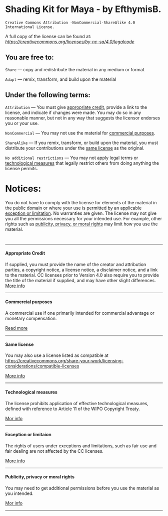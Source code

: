 # Shading Kit for Maya - by EfthymisB.

`Creative Commons Attribution -NonCommercial-ShareAlike 4.0 International License.`

A full copy of the license can be found at: *https://creativecommons.org/licenses/by-nc-sa/4.0/legalcode*

## You are free to:

`Share` — copy and redistribute the material in any medium or format

`Adapt` — remix, transform, and build upon the material

## Under the following terms:

`Attribution` — You must give [appropriate credit](#appropriate-credit), provide a link to the license, and indicate if changes were made.
You may do so in any reasonable manner, but not in any way that suggests the licensor endorses you or your use.

`NonCommercial` — You may not use the material for [commercial purposes](#commercial-purposes).

`ShareAlike` — If you remix, transform, or build upon the material, you must distribute your contributions under the [same license](#same-license) as the original.

`No additional restrictions` — You may not apply legal terms or [technological measures](#technological-measures) that legally restrict others from doing anything the license permits.

# Notices:

You do not have to comply with the license for elements of the material in the public domain or where your use is permitted by an applicable [exception or limitation](#exception-or-limitaion).
No warranties are given. The license may not give you all the permissions necessary for your intended use.
For example, other rights such as [publicity, privacy, or moral rights](#publicity-privacy-or-moral-rights) may limit how you use the material.

#

---
#### Appropriate Credit

If supplied, you must provide the name of the creator and attribution parties, a copyright notice, a license notice, a disclaimer notice, and a link to the material.
CC licenses prior to Version 4.0 also require you to provide the title of the material if supplied, and may have other slight differences.
[More info](https://wiki.creativecommons.org/License_Versions#Detailed_attribution_comparison_chart)

---
#### Commercial purposes

A commercial use if one primarily intended for commercial advantage or monetary compensation.

[Read more](https://creativecommons.org/faq/#does-my-use-violate-the-noncommercial-clause-of-the-licenses)

---
#### Same license

You may also use a license listed as compatible at https://creativecommons.org/share-your-work/licensing-considerations/compatible-licenses

[More info](https://wiki.creativecommons.org/FAQ#If_I_derive_or_adapt_material_offered_under_a_Creative_Commons_license.2C_which_CC_license.28s.29_can_I_use.3F)

---
#### Technological measures

The license prohibits application of effective technological measures, defined with reference to Article 11 of the WIPO Copyright Treaty.

[Mor info](https://wiki.creativecommons.org/License_Versions#Application_of_effective_technological_measures_by_users_of_CC-licensed_works_prohibited)

---
#### Exception or limitaion

The rights of users under exceptions and limitations, such as fair use and fair dealing are not affected by the CC licenses.

[More info](https://wiki.creativecommons.org/Frequently_Asked_Questions#Do_Creative_Commons_licenses_affect_exceptions_and_limitations_to_copyright.2C_such_as_fair_dealing_and_fair_use.3F)

---
#### Publicity, privacy or moral rights

You may need to get additional permissions before you use the material as you intended.

[Mor info](https://wiki.creativecommons.org/Considerations_for_licensors_and_licensees)

---